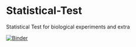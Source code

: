 # Statistical-Test
Statistical Test for biological experiments and extra

[![Binder](https://mybinder.org/badge_logo.svg)](https://mybinder.org/v2/gh/LuezhenYuan/Statistical-Test/HEAD?urlpath=https%3A%2F%2Fgithub.com%2FLuezhenYuan%2FStatistical-Test%2Fblob%2Fmain%2Fstatistical_test.ipynb)

